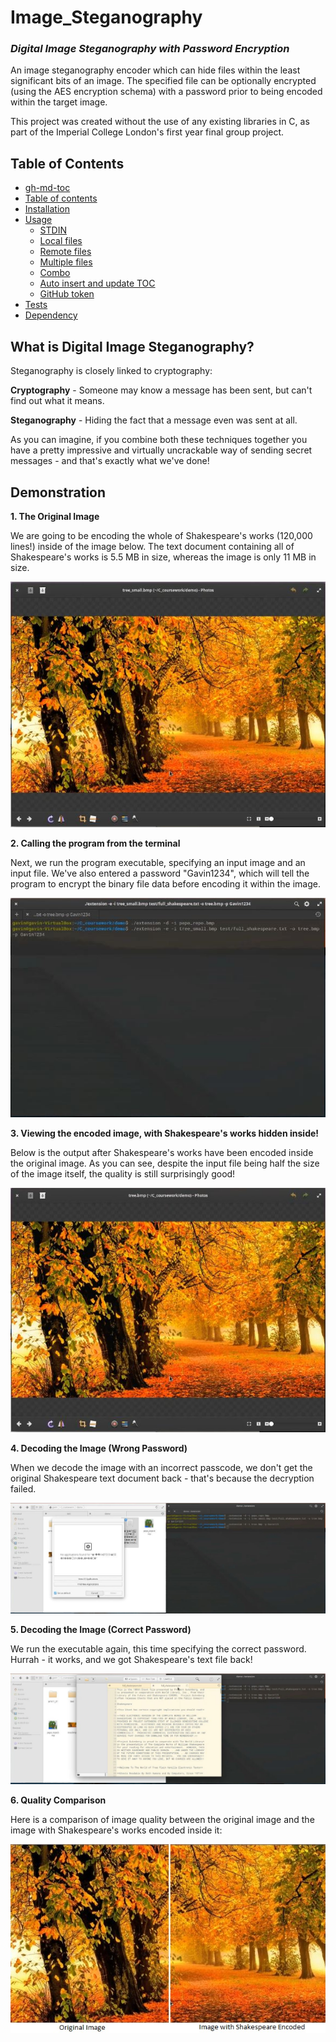 # Image_Steganography
### *Digital Image Steganography with Password Encryption*

An image steganography encoder which can hide files within the least significant bits of an image. The specified file can be optionally encrypted (using the AES encryption schema) with a password prior to being encoded within the target image.

This project was created without the use of any existing libraries in C, as part of the Imperial College London's first year final group project.

## Table of Contents

<!--ts-->
   * [gh-md-toc](#gh-md-toc)
   * [Table of contents](#table-of-contents)
   * [Installation](#installation)
   * [Usage](#usage)
      * [STDIN](#stdin)
      * [Local files](#local-files)
      * [Remote files](#remote-files)
      * [Multiple files](#multiple-files)
      * [Combo](#combo)
      * [Auto insert and update TOC](#auto-insert-and-update-toc)
      * [GitHub token](#github-token)
   * [Tests](#tests)
   * [Dependency](#dependency)
<!--te-->

## What is Digital Image Steganography?

Steganography is closely linked to cryptography:

**Cryptography** - Someone may know a message has been sent, but can't find out what it means.

**Steganography** - Hiding the fact that a message even was sent at all.

As you can imagine, if you combine both these techniques together you have a pretty impressive and virtually uncrackable way of sending secret messages - and that's exactly what we've done!

## Demonstration

**1. The Original Image**

We are going to be encoding the whole of Shakespeare's works (120,000 lines!) inside of the image below. The text document containing all of Shakespeare's works is 5.5 MB in size, whereas the image is only 11 MB in size.

![Original Image (before encoding)](/images/original_image.JPG)

**2. Calling the program from the terminal**

Next, we run the program executable, specifying an input image and an input file. We've also entered a password "Gavin1234", which will tell the program to encrypt the binary file data before encoding it within the image.

![Run the executable from the command line](/images/1.JPG)

**3. Viewing the encoded image, with Shakespeare's works hidden inside!**

Below is the output after Shakespeare's works have been encoded inside the original image. As you can see, despite the input file being half the size of the image itself, the quality is still surprisingly good!

![Encoded Image](/images/encoded_image.JPG)

**4. Decoding the Image (Wrong Password)**

When we decode the image with an incorrect passcode, we don't get the original Shakespeare text document back - that's because the decryption failed.

![Extract original file (failed)](/images/incorrect_password.JPG)

**5. Decoding the Image (Correct Password)**

We run the executable again, this time specifying the correct password. Hurrah - it works, and we got Shakespeare's text file back!

![Extract original file (success)](/images/correct_password.JPG)

**6. Quality Comparison**

Here is a comparison of image quality between the original image and the image with Shakespeare's works encoded inside it:

![Comparison](/images/comparison.jpg)



